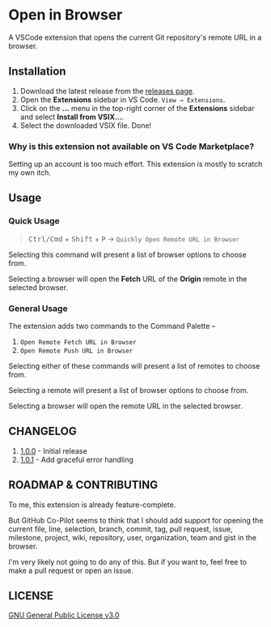 # Open in Browser
A VSCode extension that opens the current Git repository's remote URL in a browser.

## Installation
1. Download the latest release from the [releases page](https://github.com/gsidhu/open-in-browser/releases/latest).
2. Open the **Extensions** sidebar in VS Code. `View → Extensions`.
3. Click on the **...** menu in the top-right corner of the **Extensions** sidebar and select **Install from VSIX...**.
4. Select the downloaded VSIX file. Done!

### Why is this extension not available on VS Code Marketplace?
Setting up an account is too much effort. This extension is mostly to scratch my own itch.

## Usage
### Quick Usage
> <kbd>Ctrl/Cmd</kbd> + <kbd>Shift</kbd> + <kbd>P</kbd> → `Quickly Open Remote URL in Browser`

Selecting this command will present a list of browser options to choose from.

Selecting a browser will open the **Fetch** URL of the **Origin** remote in the selected browser.

### General Usage
The extension adds two commands to the Command Palette –
1. `Open Remote Fetch URL in Browser`
2. `Open Remote Push URL in Browser`

Selecting either of these commands will present a list of remotes to choose from.

Selecting a remote will present a list of browser options to choose from.

Selecting a browser will open the remote URL in the selected browser.

## CHANGELOG
1. [1.0.0](https://github.com/gsidhu/open-in-browser/releases/tag/v1.0.0) - Initial release
2. [1.0.1](https://github.com/gsidhu/open-in-browser/releases/tag/v1.0.1) - Add graceful error handling

## ROADMAP & CONTRIBUTING
To me, this extension is already feature-complete. 

But GitHub Co-Pilot seems to think that I should add support for opening the current file, line, selection, branch, commit, tag, pull request, issue, milestone, project, wiki, repository, user, organization, team and gist in the browser.

I'm very likely not going to do any of this. But if you want to, feel free to make a pull request or open an issue.

## LICENSE
[GNU General Public License v3.0](./LICENSE)